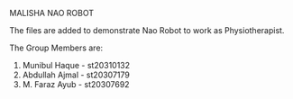 MALISHA NAO ROBOT

The files are added to demonstrate Nao Robot to work as Physiotherapist.

The Group Members are:

1. Munibul Haque - st20310132
2. Abdullah Ajmal - st20307179
3. M. Faraz Ayub - st20307692
